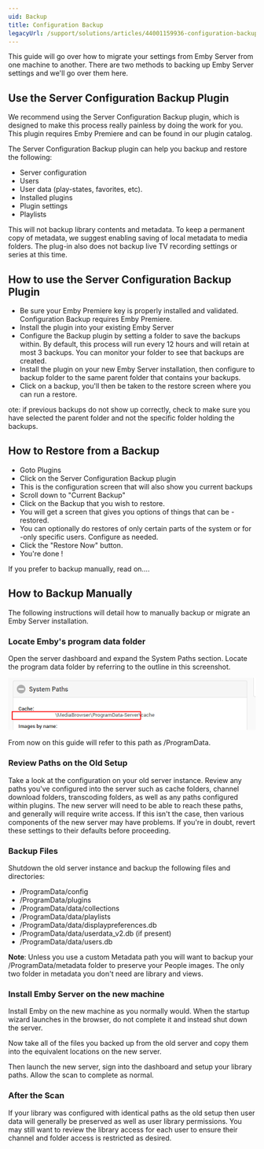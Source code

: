 ```yaml
---
uid: Backup
title: Configuration Backup
legacyUrl: /support/solutions/articles/44001159936-configuration-backup
---
```


This guide will go over how to migrate your settings from Emby Server from one machine to another. There are two methods to backing up Emby Server settings and we'll go over them here.

## Use the Server Configuration Backup Plugin

We recommend using the Server Configuration Backup plugin, which is designed to make this process really painless by doing the work for you. This plugin requires Emby Premiere and can be found in our plugin catalog.

The Server Configuration Backup plugin can help you backup and restore the following:

* Server configuration
* Users
* User data (play-states, favorites, etc).
* Installed plugins
* Plugin settings
* Playlists

This will not backup library contents and metadata. To keep a permanent copy of metadata, we suggest enabling saving of local metadata to media folders.  The plug-in also does not backup live TV recording settings or series at this time.

## How to use the Server Configuration Backup Plugin
* Be sure your Emby Premiere key is properly installed and validated.  Configuration Backup requires Emby Premiere.
* Install the plugin into your existing Emby Server
* Configure the Backup plugin by setting a folder to save the backups within.
By default, this process will run every 12 hours and will retain at most 3 backups. You can monitor your folder to see that backups are created.
* Install the plugin on your new Emby Server installation, then configure to backup folder to the same parent folder that contains your backups.
* Click on a backup, you'll then be taken to the restore screen where you can run a restore.

ote: if previous backups do not show up correctly, check to make sure you have selected the parent folder and not the specific folder holding the backups.

## How to Restore from a Backup
- Goto Plugins
- Click on the Server Configuration Backup plugin
- This is the configuration screen that will also show you current backups
- Scroll down to "Current Backup"
- Click on the Backup that you wish to restore.
- You will get a screen that gives you options of things that can be - restored.
- You can optionally do restores of only certain parts of the system or for  -only specific users.  Configure as needed.
- Click the "Restore Now" button.
- You're done !

If you prefer to backup manually, read on....

## How to Backup Manually

The following instructions will detail how to manually backup or migrate an Emby Server installation.

### Locate Emby's program data folder

Open the server dashboard and expand the System Paths section. Locate the program data folder by referring to the outline in this screenshot.

![](images/server/programdatapath.png)

From now on this guide will refer to this path as /ProgramData.

### Review Paths on the Old Setup

Take a look at the configuration on your old server instance. Review any paths you've configured into the server such as cache folders, channel download folders, transcoding folders, as well as any paths configured within plugins. The new server will need to be able to reach these paths, and generally will require write access. If this isn't the case, then various components of the new server may have problems. If you're in doubt, revert these settings to their defaults before proceeding.


### Backup Files

Shutdown the old server instance and backup the following files and directories:
* /ProgramData/config
* /ProgramData/plugins
* /ProgramData/data/collections
* /ProgramData/data/playlists
* /ProgramData/data/displaypreferences.db
* /ProgramData/data/userdata_v2.db (if present)
* /ProgramData/data/users.db

**Note**:  Unless you use a custom Metadata path you will want to backup your /ProgramData/metadata folder to preserve your People images.  The only two folder in metadata you don't need are library and views.

### Install Emby Server on the new machine

Install Emby on the new machine as you normally would. When the startup wizard launches in the browser, do not complete it and instead shut down the server.

Now take all of the files you backed up from the old server and copy them into the equivalent locations on the new server.

Then launch the new server, sign into the dashboard and setup your library paths. Allow the scan to complete as normal.

### After the Scan

If your library was configured with identical paths as the old setup then user data will generally be preserved as well as user library permissions. You may still want to review the library access for each user to ensure their channel and folder access is restricted as desired.
